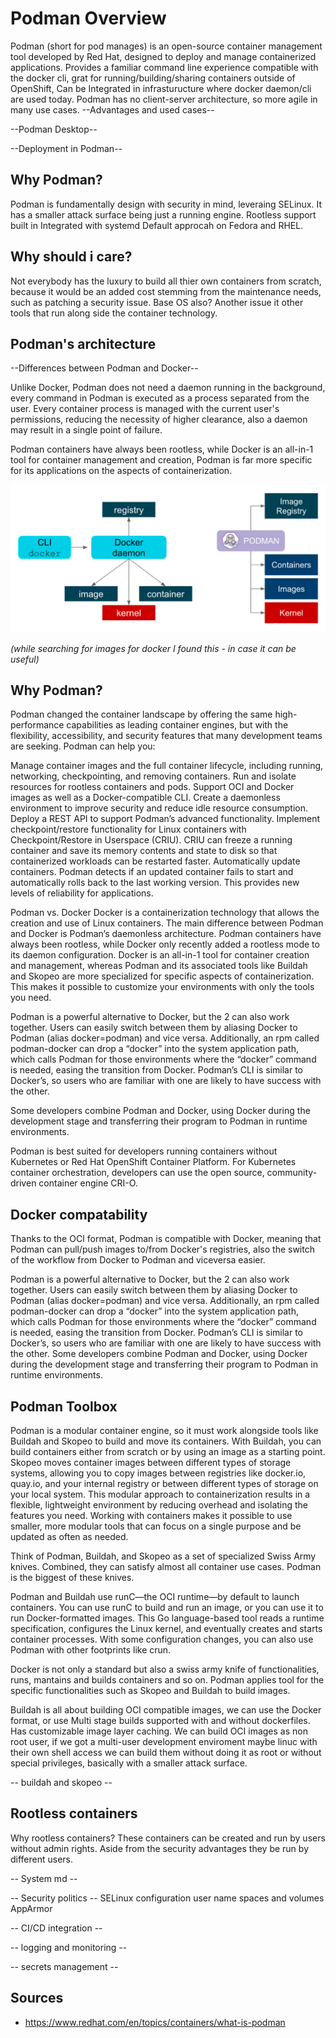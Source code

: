 # Podman Overview
Podman (short for pod manages) is an open-source container management tool developed by Red Hat, designed to deploy and manage containerized applications. Provides a familiar command line experience compatible with the docker cli, grat for running/building/sharing containers outside of OpenShift, Can be Integrated in infrasturucture where docker daemon/cli are used today.
Podman has no client-server architecture, so more agile in many use cases.
--Advantages and used cases--


--Podman Desktop--

--Deployment in Podman--
## Why Podman?  
Podman is fundamentally design with security in mind, leveraing SELinux.
It has a smaller attack surface being just a running engine.
Rootless support built in
Integrated with systemd
Default approcah on Fedora and RHEL.

## Why should i care?
Not everybody has the luxury to build all thier own containers from scratch, because it would be an added cost stemming from the maintenance needs, such as patching a security issue.
Base OS also?
Another issue it other tools that run along side the container technology.


## Podman's architecture
--Differences between Podman and Docker--

Unlike Docker, Podman does not need a daemon running in the background, every command in Podman is executed as a process separated from the user. Every container process is managed with the current user's permissions, reducing the necessity of higher clearance, also a daemon may result in a single point of failure.

Podman containers have always been rootless, while Docker is an all-in-1 tool for container management and creation, Podman is far more specific for its applications on the aspects of containerization.

<p align="center">
  <img src="images/dockerAndPodman.png" alt="Esempio di immagine" />
</p>

_(while searching for images for docker I found this - in case it can be useful)_
## Why Podman?
Podman changed the container landscape by offering the same high-performance capabilities as leading container engines, but with the flexibility, accessibility, and security features that many development teams are seeking. Podman can help you:

Manage container images and the full container lifecycle, including running, networking, checkpointing, and removing containers.
Run and isolate resources for rootless containers and pods.
Support OCI and Docker images as well as a Docker-compatible CLI.
Create a daemonless environment to improve security and reduce idle resource consumption. 
Deploy a REST API to support Podman’s advanced functionality.
Implement checkpoint/restore functionality for Linux containers with Checkpoint/Restore in Userspace (CRIU). CRIU can freeze a running container and save its memory contents and state to disk so that containerized workloads can be restarted faster.
Automatically update containers. Podman detects if an updated container fails to start and automatically rolls back to the last working version. This provides new levels of reliability for applications. 

Podman vs. Docker
Docker is a containerization technology that allows the creation and use of Linux containers. The main difference between Podman and Docker is Podman’s daemonless architecture. Podman containers have always been rootless, while Docker only recently added a rootless mode to its daemon configuration. Docker is an all-in-1 tool for container creation and management, whereas Podman and its associated tools like Buildah and Skopeo are more specialized for specific aspects of containerization. This makes it possible to customize your environments with only the tools you need.

Podman is a powerful alternative to Docker, but the 2 can also work together. Users can easily switch between them by aliasing Docker to Podman (alias docker=podman) and vice versa. Additionally, an rpm called podman-docker can drop a “docker” into the system application path, which calls Podman for those environments where the “docker” command is needed, easing the transition from Docker. Podman’s CLI is similar to Docker’s, so users who are familiar with one are likely to have success with the other.

Some developers combine Podman and Docker, using Docker during the development stage and transferring their program to Podman in runtime environments.

Podman is best suited for developers running containers without Kubernetes or Red Hat OpenShift Container Platform. For Kubernetes container orchestration, developers can use the open source, community-driven container engine CRI-O.


## Docker compatability
Thanks to the OCI format, Podman is compatible with Docker, meaning that Podman can pull/push images to/from Docker's registries, also the switch of the workflow from Docker to Podman and viceversa easier.

Podman is a powerful alternative to Docker, but the 2 can also work together. Users can easily switch between them by aliasing Docker to Podman (alias docker=podman) and vice versa. Additionally, an rpm called podman-docker can drop a “docker” into the system application path, which calls Podman for those environments where the “docker” command is needed, easing the transition from Docker. Podman’s CLI is similar to Docker’s, so users who are familiar with one are likely to have success with the other.
Some developers combine Podman and Docker, using Docker during the development stage and transferring their program to Podman in runtime environments.



##  Podman Toolbox
Podman is a modular container engine, so it must work alongside tools like Buildah and Skopeo to build and move its containers. With Buildah, you can build containers either from scratch or by using an image as a starting point. Skopeo moves container images between different types of storage systems, allowing you to copy images between registries like docker.io, quay.io, and your internal registry or between different types of storage on your local system. This modular approach to containerization results in a flexible, lightweight environment by reducing overhead and isolating the features you need. Working with containers makes it possible to use smaller, more modular tools that can focus on a single purpose and be updated as often as needed.

Think of Podman, Buildah, and Skopeo as a set of specialized Swiss Army knives. Combined, they can satisfy almost all container use cases. Podman is the biggest of these knives.

Podman and Buildah use runC―the OCI runtime―by default to launch containers. You can use runC to build and run an image, or you can use it to run Docker-formatted images. This Go language-based tool reads a runtime specification, configures the Linux kernel, and eventually creates and starts container processes. With some configuration changes, you can also use Podman with other footprints like crun.

Docker is not only a standard but also a  swiss army knife of functionalities, runs, mantains and builds containers and so on. Podman applies tool for the specific functionalities such as Skopeo and Buildah to build images. 

Buildah is all about building OCI compatible images, we can use the Docker format, or use Multi stage builds supported with and without dockerfiles. Has customizable image layer caching. We can build OCI images as non root user, if we got a multi-user development enviroment maybe linuc with their own shell access we can build them without doing it as root or without special privileges, basically with a smaller attack surface.

-- buildah and skopeo -- 



## Rootless containers
Why rootless containers? These containers can be created and run by users without admin rights.
Aside from the security advantages they be run by different users.



--  System md --


-- Security politics -- 
SELinux configuration user name spaces and volumes
AppArmor




-- CI/CD integration --

-- logging and monitoring -- 


-- secrets management --










## Sources
- https://www.redhat.com/en/topics/containers/what-is-podman
